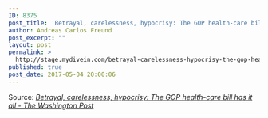 ```yaml
---
ID: 8375
post_title: 'Betrayal, carelessness, hypocrisy: The GOP health-care bill has it all &#8211; The Washington Post'
author: Andreas Carlos Freund
post_excerpt: ""
layout: post
permalink: >
  http://stage.mydivein.com/betrayal-carelessness-hypocrisy-the-gop-health-care-bill-has-it-all-the-washington-post/
published: true
post_date: 2017-05-04 20:00:06
---
```

Source: <em><a href="https://www.washingtonpost.com/opinions/betrayal-carelessness-hypocrisy-the-gop-health-care-bill-has-it-all/2017/05/04/8b9e9b62-30eb-11e7-8674-437ddb6e813e_story.html?hpid=hp_no-name_opinion-card-c%3Ahomepage%2Fstory&amp;utm_term=.275ed55fb13e">Betrayal, carelessness, hypocrisy: The GOP health-care bill has it all - The Washington Post</a></em>